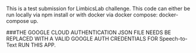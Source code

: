 This is a test submission for LimbicsLab challenge. This code can either be run locally via npm install or with docker via docker compose: docker-compose up.

###THE GOOGLE CLOUD AUTHENTICATION JSON FILE NEEDS BE REPLACED WITH A VALID GOOGLE AUTH CREDENTIALS FOR Speech-to-Text RUN THIS APP.